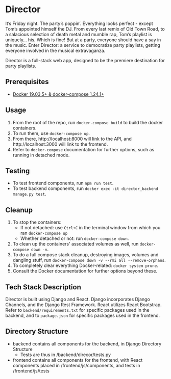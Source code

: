 # Director
It’s Friday night. The party’s poppin’. Everything looks perfect - except Tom’s appointed himself the DJ. From every last remix of Old Town Road, to a salacious selection of death metal and mumble rap, Tom’s playlist is uniquely… his. Which is fine! But at a party, everyone should have a say in the music. Enter Director: a service to democratize party playlists, getting everyone involved in the musical extravaganza.

Director is a full-stack web app, designed to be the premiere destination for party playlists.

## Prerequisites

 - [Docker 19.03.5+ & docker-compose 1.24.1+](https://docs.docker.com/compose/install/)

## Usage

1.  From the root of the repo, run `docker-compose build` to build the docker containers.
2. To run them, use `docker-compose up`.
2. From there, http://localhost:8000 will link to the API, and http://localhost:3000 will link to the frontend.
4. Refer to `docker-compose` documentation for further options, such as running in detached mode.

## Testing

-  To test frontend components, run `npm run test`.
-  To test backend components, run `docker exec -it director_backend manage.py test`.

## Cleanup

1.  To stop the containers:
    - If not detached: use `Ctrl+C` in the terminal window from which you ran `docker-compose up`
    - Whether detached or not: run `docker-compose down`.
2. To clean up the containers' associated volumes as well, run `docker-compose down -v`.
3. To do a full compose stack cleanup, destroying images, volumes and dangling stuff, run `docker-compose down -v --rmi all --remove-orphans`.
4. To completely clear everything Docker-related: `docker system prune`.
5. Consult the Docker documentation for further options beyond these.

## Tech Stack Description

Director is built using Django and React. Django incorporates Django Channels, and the Django Rest Framework. React utilizes React Bootstrap. Refer to `backend/requirements.txt` for specific packages used in the backend, and to `package.json` for specific packages used in the frontend.

## Directory Structure
- backend contains all components for the backend, in Django Directory Structure
    - Tests are thus in /backend/direcor/tests.py
- frontend contains all components for the frontend, with React components placed in /frontend/js/components, and tests in /frontend/js/tests
